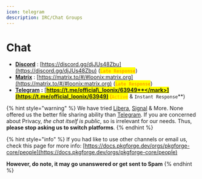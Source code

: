 ```yaml
---
icon: telegram
description: IRC/Chat Groups
---
```


# Chat

* [**Discord**](https://discord.gg/djJUs48Zbu) : [https://discord.gg/djJUs48Zbu](https://discord.gg/djJUs48Zbu) (<mark style="color:orange;">**`Late Response`**</mark>)
* [**Matrix**](https://matrix.to/#/#loonix:matrix.org) : [https://matrix.to/#/#loonix:matrix.org](https://matrix.to/#/#loonix:matrix.org) (<mark style="color:orange;">**`Late Response`**</mark>)
* [**Telegram**](https://t.me/official_loonix/63949) **:** [<mark style="color:orange;">**https://t.me/official\_loonix/63949**</mark>](https://t.me/official_loonix/63949) (<mark style="color:green;">**`Active`**</mark>**&#x20;&&#x20;**<mark style="color:green;">**`Instant Response`**</mark>)

{% hint style="warning" %}
We have tried [Libera](https://libera.chat/), [Signal](https://signal.org/) & More. None offered us the better file sharing ability than [Telegram](https://telegram.org/faq). If you are concerned about Privacy, _the chat itself is public_, so is irrelevant for our needs. Thus, **please stop asking us to switch platforms**.
{% endhint %}

{% hint style="info" %}
If you had like to use other channels or email us, check this page for more info: [https://docs.pkgforge.dev/orgs/pkgforge-core/people](https://docs.pkgforge.dev/orgs/pkgforge-core/people)

**However, do note, it may go unanswered or get sent to Spam**
{% endhint %}
